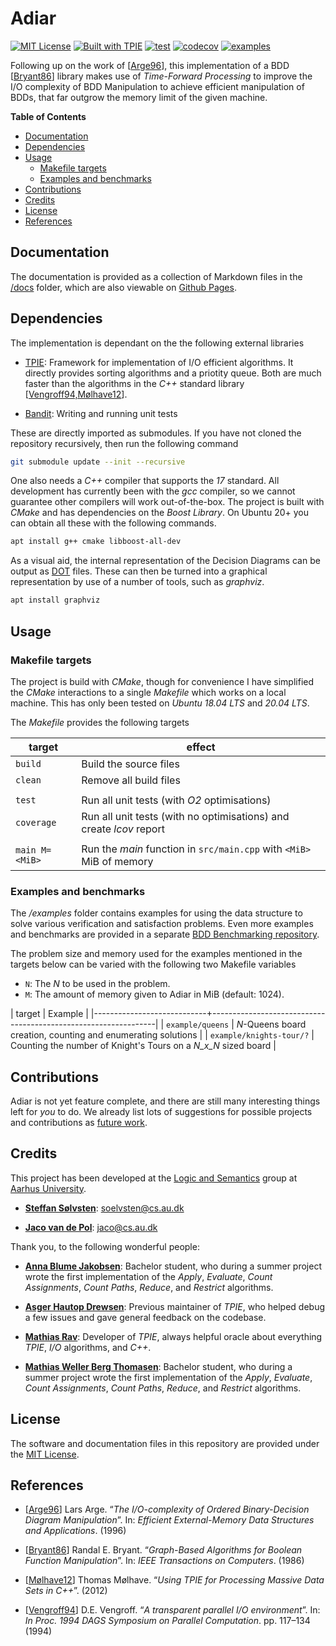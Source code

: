 # Adiar
[![MIT License](https://img.shields.io/badge/license-MIT%20License-blue.svg)](LICENSE.md)
[![Built with TPIE](https://img.shields.io/badge/built%20with-TPIE-blue)](https://users-cs.au.dk/~rav/tpie/)
[![test](https://github.com/SSoelvsten/adiar/workflows/test/badge.svg?branch=main)](/actions?query=workflow%3Atest)
[![codecov](https://codecov.io/gh/SSoelvsten/adiar/branch/main/graph/badge.svg?token=106RCIR4DJ)](https://codecov.io/gh/SSoelvsten/adiar)
[![examples](https://github.com/SSoelvsten/adiar/workflows/examples/badge.svg?branch=main)](/actions?query=workflow%3Aexamples)

Following up on the work of [[Arge96](#references)], this implementation of a
BDD [[Bryant86](#references)] library makes use of _Time-Forward Processing_ to
improve the I/O complexity of BDD Manipulation to achieve efficient manipulation
of BDDs, that far outgrow the memory limit of the given machine.

**Table of Contents**

- [Documentation](#documentation)
- [Dependencies](#dependencies)
- [Usage](#usage)
    - [Makefile targets](#makefile-targets)
    - [Examples and benchmarks](#examples-and-benchmarks)
- [Contributions](#contributions)
- [Credits](#credits)
- [License](#license)
- [References](#references)


## Documentation
The documentation is provided as a collection of Markdown files in the
[/docs](https://github.com/SSoelvsten/adiar/tree/main/docs) folder, which are also
viewable on [Github Pages](https://ssoelvsten.github.io/adiar/).


## Dependencies
The implementation is dependant on the the following external libraries

- [TPIE](https://github.com/thomasmoelhave/tpie):
  Framework for implementation of I/O efficient algorithms. It directly provides
  sorting algorithms and a priotity queue. Both are much faster than the
  algorithms in the _C++_ standard library
  [[Vengroff94,Mølhave12](#references)].

- [Bandit](https://github.com/banditcpp/bandit):
  Writing and running unit tests

These are directly  imported as submodules. If you have not cloned the
repository recursively, then run the following command

```bash
git submodule update --init --recursive
```

One also needs a _C++_ compiler that supports the _17_ standard. All development
has currently been with the _gcc_ compiler, so we cannot guarantee other
compilers will work out-of-the-box. The project is built with _CMake_ and has
dependencies on the _Boost Library_. On Ubuntu 20+ you can obtain all these with
the following commands.

```bash
apt install g++ cmake libboost-all-dev
```

As a visual aid, the internal representation of the Decision Diagrams can be
output as [DOT](https://en.wikipedia.org/wiki/DOT_(graph_description_language))
files. These can then be turned into a graphical representation by use of a
number of tools, such as _graphviz_.

```bash
apt install graphviz
```


## Usage

### Makefile targets

The project is build with _CMake_, though for convenience I have simplified the
_CMake_ interactions to a single _Makefile_ which works on a local machine. This
has only been tested on _Ubuntu 18.04 LTS_ and _20.04 LTS_.

The _Makefile_ provides the following targets

| target          | effect                                                               |
|-----------------|----------------------------------------------------------------------|
| `build`         | Build the source files                                               |
| `clean`         | Remove all build files                                               |
|                 |                                                                      |
| `test`          | Run all unit tests (with _O2_ optimisations)                         |
| `coverage`      | Run all unit tests (with no optimisations) and create _lcov_ report  |
|                 |                                                                      |
| `main M=<MiB>`  | Run the _main_ function in `src/main.cpp` with `<MiB>` MiB of memory |

### Examples and benchmarks
The _/examples_ folder contains examples for using the data structure to solve
various verification and satisfaction problems. Even more examples and
benchmarks are provided in a separate
[BDD Benchmarking repository](https://github.com/SSoelvsten/bdd-benchmark).

The problem size and memory used for the examples mentioned in the targets below
can be varied with the following two Makefile variables

- `N`: The _N_ to be used in the problem.
- `M`: The amount of memory given to Adiar in MiB (default: 1024).

| target                     | Example                                                        |
|----------------------------+----------------------------------------------------------------|
| `example/queens`           | _N_-Queens board creation, counting and enumerating solutions  |
| `example/knights-tour/?`   | Counting the number of Knight's Tours on a _N_x_N_ sized board |

## Contributions
Adiar is not yet feature complete, and there are still many interesting things
left for _you_ to do. We already list lots of suggestions for possible projects
and contributions as [future work](/FUTURE_WORK.md).


## Credits

This project has been developed at the [Logic and Semantics](https://logsem.github.io/)
group at [Aarhus University](https://cs.au.dk).

- **[Steffan Sølvsten](https://github.com/SSoelvsten)**:
  [soelvsten@cs.au.dk](mailto:soelvsten@cs.au.dk)

- **[Jaco van de Pol](https://github.com/jacopol)**:
  [jaco@cs.au.dk](mailto:jaco@cs.au.dk)

Thank you, to the following wonderful people:

- **[Anna Blume Jakobsen](https://github.com/bluekeladry)**:
  Bachelor student, who during a summer project wrote the first implementation
  of the _Apply_, _Evaluate_, _Count Assignments_, _Count Paths_, _Reduce_, and
  _Restrict_ algorithms.

- **[Asger Hautop Drewsen](https://github.com/Tyilo)**: Previous maintainer of
  _TPIE_, who helped debug a few issues and gave general feedback on the
  codebase.

- **[Mathias Rav](https://github.com/Mortal)**:
  Developer of _TPIE_, always helpful oracle about everything _TPIE_,
  _I/O_ algorithms, and _C++_.

- **[Mathias Weller Berg Thomasen](https://github.com/MathiasWeller42)**:
  Bachelor student, who during a summer project wrote the first implementation
  of the _Apply_, _Evaluate_, _Count Assignments_, _Count Paths_, _Reduce_, and
  _Restrict_ algorithms.


## License
The software and documentation files in this repository are provided under the
[MIT License](/LICENSE.md).


## References

- [[Arge96](https://tidsskrift.dk/brics/article/view/20010/17643)]
  Lars Arge. “_The I/O-complexity of Ordered Binary-Decision Diagram
  Manipulation_”. In: _Efficient External-Memory Data Structures and
  Applications_. (1996)

- [[Bryant86](https://ieeexplore.ieee.org/stamp/stamp.jsp?tp=&arnumber=1676819)]
  Randal E. Bryant. “_Graph-Based Algorithms for Boolean Function Manipulation_”.
  In: _IEEE Transactions on Computers_. (1986)

- [[Mølhave12](https://dl.acm.org/doi/pdf/10.1145/2367574.2367579)]
  Thomas Mølhave. “_Using TPIE for Processing Massive Data Sets in C++_”. (2012)

- [[Vengroff94](https://citeseerx.ist.psu.edu/viewdoc/summary?doi=10.1.1.38.3030)]
  D.E. Vengroff. “_A transparent parallel I/O environment_”. In: _In Proc. 1994
  DAGS Symposium on Parallel Computation_. pp. 117–134 (1994)

